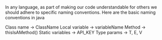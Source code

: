In any language, as part of making our code understandable for others we should adhere to specific naming conventions.
Here are the basic naming conventions in java

Class name -> ClassName
Local variable -> variableName
Method -> thisIsAMethod()
Static variables -> API_KEY
Type params -> T, E, V